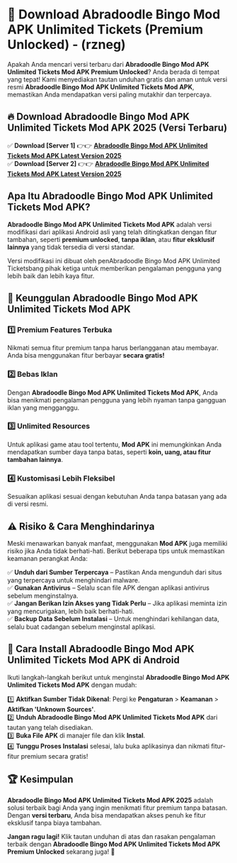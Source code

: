 

# 🎯 Download Abradoodle Bingo Mod APK Unlimited Tickets (Premium Unlocked) -  (rzneg) 

Apakah Anda mencari versi terbaru dari **Abradoodle Bingo Mod APK Unlimited Tickets Mod APK Premium Unlocked**? Anda berada di tempat yang tepat! Kami menyediakan tautan unduhan gratis dan aman untuk versi resmi **Abradoodle Bingo Mod APK Unlimited Tickets Mod APK**, memastikan Anda mendapatkan versi paling mutakhir dan terpercaya.

## 🔥 Download Abradoodle Bingo Mod APK Unlimited Tickets Mod APK 2025 (Versi Terbaru)

✅ **Download [Server 1]** 👉👉 [**Abradoodle Bingo Mod APK Unlimited Tickets Mod APK Latest Version 2025**](https://apkcomod.com?title=Abradoodle_Bingo_Mod_APK_Unlimited_Tickets)  
✅ **Download [Server 2]** 👉👉 [**Abradoodle Bingo Mod APK Unlimited Tickets Mod APK Latest Version 2025**](https://apkcomod.com?title=Abradoodle_Bingo_Mod_APK_Unlimited_Tickets)  

## Apa Itu Abradoodle Bingo Mod APK Unlimited Tickets Mod APK?

**Abradoodle Bingo Mod APK Unlimited Tickets Mod APK** adalah versi modifikasi dari aplikasi Android asli yang telah ditingkatkan dengan fitur tambahan, seperti **premium unlocked**, **tanpa iklan**, atau **fitur eksklusif lainnya** yang tidak tersedia di versi standar.

Versi modifikasi ini dibuat oleh penAbradoodle Bingo Mod APK Unlimited Ticketsbang pihak ketiga untuk memberikan pengalaman pengguna yang lebih baik dan lebih kaya fitur.

## 🎯 Keunggulan Abradoodle Bingo Mod APK Unlimited Tickets Mod APK

### 1️⃣ Premium Features Terbuka
Nikmati semua fitur premium tanpa harus berlangganan atau membayar. Anda bisa menggunakan fitur berbayar **secara gratis!**

### 2️⃣ Bebas Iklan
Dengan **Abradoodle Bingo Mod APK Unlimited Tickets Mod APK**, Anda bisa menikmati pengalaman pengguna yang lebih nyaman tanpa gangguan iklan yang mengganggu.

### 3️⃣ Unlimited Resources
Untuk aplikasi game atau tool tertentu, **Mod APK** ini memungkinkan Anda mendapatkan sumber daya tanpa batas, seperti **koin, uang, atau fitur tambahan lainnya**.

### 4️⃣ Kustomisasi Lebih Fleksibel
Sesuaikan aplikasi sesuai dengan kebutuhan Anda tanpa batasan yang ada di versi resmi.

## ⚠️ Risiko & Cara Menghindarinya

Meski menawarkan banyak manfaat, menggunakan **Mod APK** juga memiliki risiko jika Anda tidak berhati-hati. Berikut beberapa tips untuk memastikan keamanan perangkat Anda:

✅ **Unduh dari Sumber Terpercaya** – Pastikan Anda mengunduh dari situs yang terpercaya untuk menghindari malware.  
✅ **Gunakan Antivirus** – Selalu scan file APK dengan aplikasi antivirus sebelum menginstalnya.  
✅ **Jangan Berikan Izin Akses yang Tidak Perlu** – Jika aplikasi meminta izin yang mencurigakan, lebih baik berhati-hati.  
✅ **Backup Data Sebelum Instalasi** – Untuk menghindari kehilangan data, selalu buat cadangan sebelum menginstal aplikasi.

## 📌 Cara Install Abradoodle Bingo Mod APK Unlimited Tickets Mod APK di Android

Ikuti langkah-langkah berikut untuk menginstal **Abradoodle Bingo Mod APK Unlimited Tickets Mod APK** dengan mudah:

1️⃣ **Aktifkan Sumber Tidak Dikenal**: Pergi ke **Pengaturan** > **Keamanan** > **Aktifkan 'Unknown Sources'**.  
2️⃣ **Unduh Abradoodle Bingo Mod APK Unlimited Tickets Mod APK** dari tautan yang telah disediakan.  
3️⃣ **Buka File APK** di manajer file dan klik **Instal**.  
4️⃣ **Tunggu Proses Instalasi** selesai, lalu buka aplikasinya dan nikmati fitur-fitur premium secara gratis!

## 🏆 Kesimpulan

**Abradoodle Bingo Mod APK Unlimited Tickets Mod APK 2025** adalah solusi terbaik bagi Anda yang ingin menikmati fitur premium tanpa batasan. Dengan **versi terbaru**, Anda bisa mendapatkan akses penuh ke fitur eksklusif tanpa biaya tambahan.

**Jangan ragu lagi!** Klik tautan unduhan di atas dan rasakan pengalaman terbaik dengan **Abradoodle Bingo Mod APK Unlimited Tickets Mod APK Premium Unlocked** sekarang juga! 🚀

